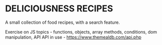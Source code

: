 # DELICIOUSNESS RECIPES

A small collection of food recipes, with a search feature.

Exercise on JS topics - functions, objects, array methods, conditions, dom manipulation, API
API in use - https://www.themealdb.com/api.php
